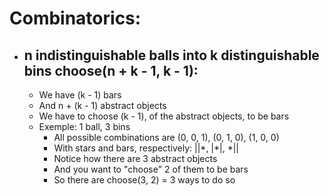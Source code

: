 # Combinatorics:
  - ## n indistinguishable balls into k distinguishable bins choose(n + k - 1, k - 1):
    - We have (k - 1) bars
    - And n + (k - 1) abstract objects
    - We have to choose (k - 1), of the abstract objects, to be bars
    - Exemple: 1 ball, 3 bins
      - All possible combinations are (0, 0, 1), (0, 1, 0), (1, 0, 0)
      - With stars and bars, respectively: ||\*, |\*|, \*||
      - Notice how there are 3 abstract objects
      - And you want to "choose" 2 of them to be bars
      - So there are choose(3, 2) = 3 ways to do so
